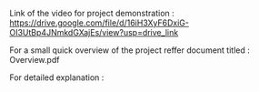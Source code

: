 Link of the video for project demonstration : 
https://drive.google.com/file/d/16iH3XyF6DxiG-OI3UtBp4JNmkdGXajEs/view?usp=drive_link

For a small quick overview of the project reffer document titled : 
Overview.pdf

For detailed explanation : 
